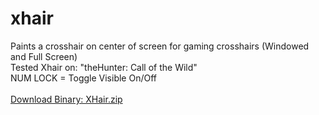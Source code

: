 # xhair
Paints a crosshair on center of screen for gaming crosshairs (Windowed and Full Screen)<br/>
Tested Xhair on: "theHunter: Call of the Wild"<br/>
NUM LOCK = Toggle Visible On/Off<br/><br/>
<a href="http://www.nk-inc.com/downloads/fn/xhair.zip" target="blank">Download Binary: XHair.zip</a>
